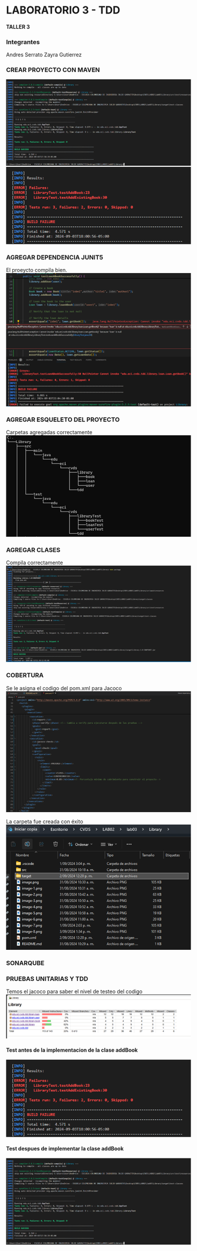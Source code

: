# LABORATORIO 3 - TDD

#### TALLER 3

### Integrantes

Andres Serrato
Zayra Gutierrez

### CREAR PROYECTO CON MAVEN

![alt text](image.png)
![alt text](image-1.png)

### AGREGAR DEPENDENCIA JUNIT5

El proeycto compila bien.
![alt text](image-2.png)


### AGREGAR ESQUELETO DEL PROYECTO

Carpetas agregadas correctamente
![alt text](image-6.png)

### AGREGAR CLASES

Compila correctamente
![alt text](image-7.png)



### COBERTURA

Se le asigna el codigo del pom.xml para Jacoco
![alt text](image-8.png)

La carpeta fue creada con éxito
![alt text](image-9.png)

### SONARQUBE


### PRUEBAS UNITARIAS Y TDD

Temos el jacoco para saber el nivel de testeo del codigo
![alt text](image-10.png)

#### Test antes de la implementacion de la clase addBook
![alt text](image-1.png)

#### Test despues de implementar la clase addBook

![alt text](image.png)



